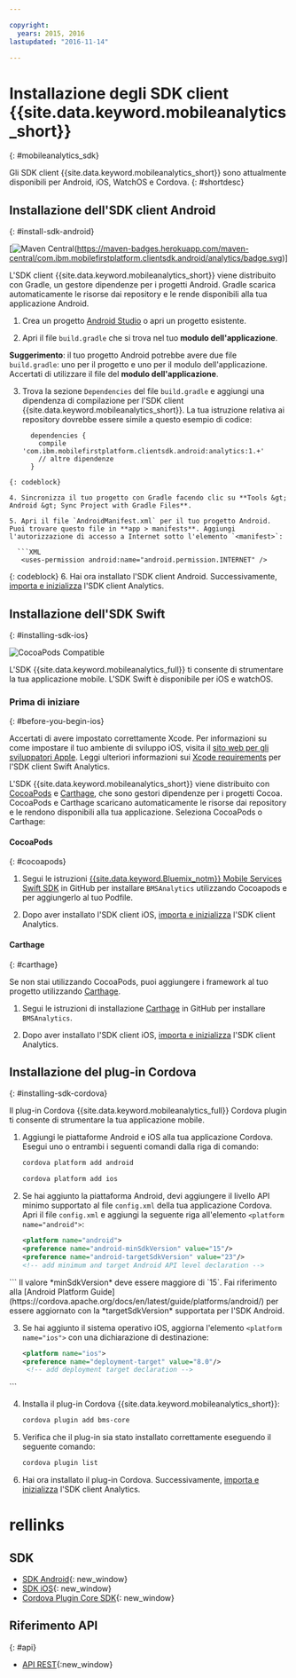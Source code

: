 ```yaml
---

copyright:
  years: 2015, 2016
lastupdated: "2016-11-14"

---
```


# Installazione degli SDK client {{site.data.keyword.mobileanalytics_short}}
{: #mobileanalytics_sdk}

Gli SDK client {{site.data.keyword.mobileanalytics_short}}
sono attualmente disponibili per Android, iOS, WatchOS e Cordova.
{: #shortdesc}

## Installazione dell'SDK client Android
{: #install-sdk-android}

[![Maven Central](https://maven-badges.herokuapp.com/maven-central/com.ibm.mobilefirstplatform.clientsdk.android/analytics)(https://maven-badges.herokuapp.com/maven-central/com.ibm.mobilefirstplatform.clientsdk.android/analytics/badge.svg)]

L'SDK client {{site.data.keyword.mobileanalytics_short}} viene distribuito con Gradle, un gestore dipendenze per i progetti Android. Gradle scarica automaticamente le risorse dai repository e le rende disponibili alla tua applicazione Android.

1. Crea un progetto [Android Studio](http://developer.android.com/sdk/index.html) o apri un progetto esistente.

2. Apri il file `build.gradle` che si trova nel tuo **modulo dell'applicazione**.

  **Suggerimento**: il tuo progetto Android potrebbe avere due file `build.gradle`: uno per il progetto e uno per il modulo dell'applicazione. Accertati di utilizzare il file del **modulo dell'applicazione**.

3. Trova la sezione `Dependencies` del file `build.gradle` e aggiungi una dipendenza di compilazione per l'SDK client {{site.data.keyword.mobileanalytics_short}}. La tua istruzione relativa ai repository dovrebbe essere simile a questo esempio di codice:

	```Gradle
      dependencies {
        compile 'com.ibm.mobilefirstplatform.clientsdk.android:analytics:1.+'
    	// altre dipendenze
      }
  ```
  {: codeblock}

4. Sincronizza il tuo progetto con Gradle facendo clic su **Tools &gt; Android &gt; Sync Project with Gradle Files**.

5. Apri il file `AndroidManifest.xml` per il tuo progetto Android. Puoi trovare questo file in **app > manifests**. Aggiungi l'autorizzazione di accesso a Internet sotto l'elemento `<manifest>`:

	```XML
	 <uses-permission android:name="android.permission.INTERNET" />
   ```
   {: codeblock}
6. Hai ora installato l'SDK client Android. Successivamente, [importa e inizializza](sdk.html#initalize-ma-sdk) l'SDK client Analytics.    

## Installazione dell'SDK Swift
{: #installing-sdk-ios}

![CocoaPods Compatible](https://img.shields.io/cocoapods/v/BMSAnalytics.svg)

L'SDK {{site.data.keyword.mobileanalytics_full}} ti consente di strumentare la tua applicazione mobile. L'SDK Swift è disponibile per iOS e watchOS.

### Prima di iniziare
{: #before-you-begin-ios}

Accertati di avere impostato correttamente Xcode. Per informazioni su come impostare il tuo ambiente di sviluppo iOS, visita il [sito web per gli sviluppatori Apple](https://developer.apple.com/support/xcode/). Leggi ulteriori informazioni sui [Xcode requirements](https://github.com/ibm-bluemix-mobile-services/bms-clientsdk-swift-analytics/tree/development#requirements) per l'SDK client Swift Analytics.

L'SDK {{site.data.keyword.mobileanalytics_short}} viene distribuito con [CocoaPods](https://cocoapods.org/) e [Carthage](https://github.com/Carthage/Carthage#getting-started), che sono gestori dipendenze per i progetti Cocoa. CocoaPods e Carthage scaricano automaticamente le risorse dai repository e le rendono disponibili alla tua applicazione. Seleziona CocoaPods o Carthage:

#### CocoaPods
{: #cocoapods}

1. Segui le istruzioni [{{site.data.keyword.Bluemix_notm}} Mobile Services Swift SDK](https://github.com/ibm-bluemix-mobile-services/bms-clientsdk-swift-analytics/tree/development#cocoapods) in GitHub per installare `BMSAnalytics` utilizzando Cocoapods e per aggiungerlo al tuo Podfile. 
	
2. Dopo aver installato l'SDK client iOS, [importa e inizializza](sdk.html#initalize-ma-sdk) l'SDK client Analytics.    

#### Carthage
{: #carthage}

Se non stai utilizzando CocoaPods, puoi aggiungere i framework al tuo progetto utilizzando [Carthage](https://github.com/Carthage/Carthage#if-youre-building-for-ios-tvos-or-watchos).

1. Segui le istruzioni di installazione [Carthage](https://github.com/ibm-bluemix-mobile-services/bms-clientsdk-swift-analytics/tree/development#carthage) in GitHub per installare `BMSAnalytics`.

2. Dopo aver installato l'SDK client iOS, [importa e inizializza](sdk.html#initalize-ma-sdk) l'SDK client Analytics. 

## Installazione del plug-in Cordova
{: #installing-sdk-cordova}

Il plug-in Cordova {{site.data.keyword.mobileanalytics_full}} Cordova plugin <!--SDK--> ti consente di strumentare la tua applicazione mobile. 

1. Aggiungi le piattaforme Android e iOS alla tua applicazione Cordova. Esegui uno o entrambi i seguenti comandi dalla riga di comando:

	```Bash
	cordova platform add android
	```
	
	```Bash
	cordova platform add ios
	```
	
2. Se hai aggiunto la piattaforma Android, devi aggiungere il livello API minimo supportato al file `config.xml` della tua applicazione Cordova. Apri il file `config.xml` e aggiungi la seguente riga all'elemento `<platform name="android">`:

	```XML
	<platform name="android">  
  	<preference name="android-minSdkVersion" value="15"/>
  	<preference name="android-targetSdkVersion" value="23"/>
  	<!-- add minimum and target Android API level declaration -->
  </platform>
```
Il valore *minSdkVersion* deve essere maggiore di `15`. Fai riferimento alla [Android Platform Guide](https://cordova.apache.org/docs/en/latest/guide/platforms/android/) per essere aggiornato con la *targetSdkVersion* supportata per l'SDK Android.

3. Se hai aggiunto il sistema operativo iOS, aggiorna l'elemento `<platform name="ios">` con una dichiarazione di destinazione:

	```XML
	<platform name="ios">
    <preference name="deployment-target" value="8.0"/>
     <!-- add deployment target declaration -->
  </platform>
```

4. Installa il plug-in Cordova {{site.data.keyword.mobileanalytics_short}}:

 	```Bash
	cordova plugin add bms-core
	```

5. Verifica che il plug-in sia stato installato correttamente eseguendo il seguente comando:
	```Bash
	cordova plugin list
	```
	
6. Hai ora installato il plug-in Cordova. Successivamente, [importa e inizializza](sdk.html#initalize-ma-sdk) l'SDK client Analytics. 

# rellinks

## SDK
* [SDK Android](https://github.com/ibm-bluemix-mobile-services/bms-clientsdk-android-analytics){: new_window}  
* [SDK iOS](https://github.com/ibm-bluemix-mobile-services/bms-clientsdk-swift-analytics){: new_window}
* [Cordova Plugin Core SDK](https://www.npmjs.com/package/bms-core){: new_window}

## Riferimento API
{: #api}
* [API REST](https://mobile-analytics-dashboard.{DomainName}/analytics-service/){:new_window}
